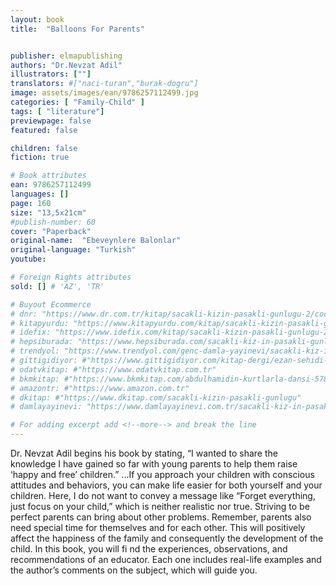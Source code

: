 ```yaml
---
layout: book
title:  "Balloons For Parents"


publisher: elmapublishing
authors: "Dr.Nevzat Adil"
illustrators: [""]
translators: #["naci-turan","burak-dogru"]
image: assets/images/ean/9786257112499.jpg
categories: [ "Family-Child" ]
tags: [ "literature"]
previewpage: false
featured: false

children: false
fiction: true

# Book attributes
ean: 9786257112499
languages: []
page: 160
size: "13,5x21cm"
#publish-number: 60
cover: "Paperback"
original-name:  "Ebeveynlere Balonlar"
original-language: "Turkish"
youtube:

# Foreign Rights attributes
sold: [] # 'AZ', 'TR'

# Buyout Ecommerce
# dnr: "https://www.dr.com.tr/kitap/sacakli-kizin-pasakli-gunlugu-2/cocuk-ve-genclik/genclik-10-yas/roman-oyku/urunno=0001893059001"
# kitapyurdu: "https://www.kitapyurdu.com/kitap/sacakli-kizin-pasakli-gunlugu-2-/560122.html&filter_name=Sa%C3%A7akl%C4%B1+K%C4%B1z%27%C4%B1n+Pasakl%C4%B1+G%C3%BCnl%C3%BC%C4%9F%C3%BC+2"
# idefix: "https://www.idefix.com/kitap/sacakli-kizin-pasakli-gunlugu-2/cocuk-ve-genclik/genclik-10-yas/roman-oyku/urunno=0001893059001"
# hepsiburada: "https://www.hepsiburada.com/sacakli-kiz-in-pasakli-gunlugu-2-damla-yayinevi-p-HBV000012ER86"
# trendyol: "https://www.trendyol.com/genc-damla-yayinevi/sacakli-kiz-in-pasakli-gunlugu-2-p-54825777"
# gittigidiyor: #"https://www.gittigidiyor.com/kitap-dergi/ezan-sehidi-adnan-menderes_pdp_732728793"
# odatvkitap: #"https://www.odatvkitap.com.tr"
# bkmkitap: #"https://www.bkmkitap.com/abdulhamidin-kurtlarla-dansi-578226"
# amazontr: #"https://www.amazon.com.tr"
# dkitap: #"https://www.dkitap.com/sacakli-kizin-pasakli-gunlugu"
# damlayayinevi: "https://www.damlayayinevi.com.tr/sacakli-kiz-in-pasakli-gunlugu-2-bu-iste-bi-terslik-var"

# For adding excerpt add <!--more--> and break the line
---
```

Dr. Nevzat Adil begins his book by stating, “I
wanted to share the knowledge I have gained so
far with young parents to help them raise ‘happy
and free’ children.”
...If you approach your children with conscious attitudes and behaviors, you can make life easier for
both yourself and your children. Here, I do not want
to convey a message like “Forget everything, just
focus on your child,” which is neither realistic nor
true. Striving to be perfect parents can bring about
other problems. Remember, parents also need
special time for themselves and for each other.
This will positively affect the happiness of the family and consequently the development of the child.
In this book, you will fi nd the experiences, observations, and recommendations of an educator.
Each one includes real-life examples and the
author’s comments on the subject, which will guide
you.
<!--more--> 

